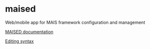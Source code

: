 # maised
Web/mobile app for MAIS framework configuration and management

[MAISED documentation](https://maximnl.github.io/maised/)

[Editing syntax]( https://www.markdownguide.org/basic-syntax/)
